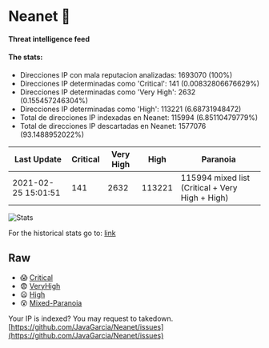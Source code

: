 # Neanet :hocho:
#### Threat intelligence feed
#### The stats:

- Direcciones IP con mala reputacion analizadas: 1693070 (100%)
- Direcciones IP determinadas como 'Critical':  141 (0.00832806676629%)
- Direcciones IP determinadas como 'Very High':  2632 (0.155457246304%)
- Direcciones IP determinadas como 'High':  113221 (6.68731948472)
- Total de direcciones IP indexadas en Neanet:  115994 (6.85110479779%)
- Total de direcciones IP descartadas en Neanet:  1577076 (93.1488952022%)

| Last Update | Critical | Very High | High | Paranoia |
| --- | --- | --- | --- | --- |
| 2021-02-25 15:01:51 | 141 | 2632 | 113221 | 115994 mixed list (Critical + Very High + High)|

![Stats](https://docs.google.com/spreadsheets/d/e/2PACX-1vSnaNMIXVabIpDJjufMlzH7poXnshF3mgd8Is1g9ytUEzVsP5my4Trn8f-xkoLLQ38xpL3HtmUexLo6/pubchart?oid=501124687&format=image)

For the historical stats go to: [link](/stats.csv)
## Raw
- :scream: [Critical](https://raw.githubusercontent.com/JavaGarcia/Neanet/master/blacklists/neanet_critical.txt)
- :fearful: [VeryHigh](https://raw.githubusercontent.com/JavaGarcia/Neanet/master/blacklists/neanet_veryHigh.txtt)
- :frowning: [High](https://raw.githubusercontent.com/JavaGarcia/Neanet/master/blacklists/neanet_high.txt)
- :dizzy_face: [Mixed-Paranoia](https://raw.githubusercontent.com/JavaGarcia/Neanet/master/blacklists/neanet_all.txt)


Your IP is indexed? You may request to takedown. [https://github.com/JavaGarcia/Neanet/issues](https://github.com/JavaGarcia/Neanet/issues)







































































































































































































































































































































































































































































































































































































































































































































































































































































































































































































































































































































































































































































































































































































































































































































































































































































































































































































































































































































































































































































































































































































































































































































































































































































































































































































































































































































































































































































































































































































































































































































































































































































































































































































































































































































































































































































































































































































































































































































































































































































































































































































































































































































































































































































































































































































































